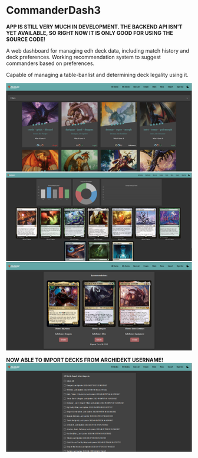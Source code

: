 # CommanderDash3

**APP IS STILL VERY MUCH IN DEVELOPMENT. THE BACKEND API ISN'T YET AVAILABLE, SO RIGHT NOW IT IS ONLY GOOD FOR USING THE SOURCE CODE!**

A web dashboard for managing edh deck data, including match history and deck preferences. Working recommendation system to suggest commanders based on preferences.

Capable of managing a table-banlist and determining deck legality using it.

![](src/assets/dash_screen.png)
![](src/assets/stats_screen.png)
![](src/assets/rec_screen.png)

**NOW ABLE TO IMPORT DECKS FROM ARCHIDEKT USERNAME!**
![](src/assets/import_screen.png)
